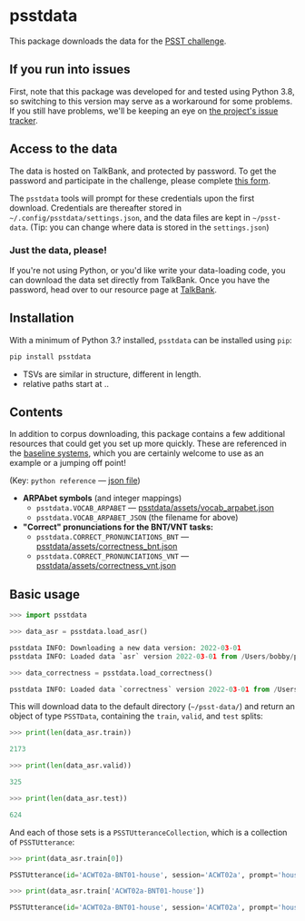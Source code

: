 # psstdata

This package downloads the data for the [PSST challenge](https://psst.study).

## If you run into issues

First, note that this package was developed for and tested using Python 3.8, so switching to this version may serve as a workaround for some problems. If you still have problems, we'll be keeping an eye on [the project's issue tracker](https://github.com/PSST-Challenge/psstdata/issues).

## Access to the data

The data is hosted on TalkBank, and protected by password. To get the password and participate in the challenge, please complete [this form](https://docs.google.com/forms/d/e/1FAIpQLScwAC3j7NQ2giyFSjrNen6NhmSbnHqdxS915ftZDBRi2SHQtQ/viewform).

The `psstdata` tools will prompt for these credentials upon the first download. Credentials are thereafter stored in `~/.config/psstdata/settings.json`, and the data files are kept in `~/psst-data`. (Tip: you can change where data is stored in the `settings.json`)

### Just the data, please!

If you're not using Python, or you'd like write your data-loading code, you can download the data set directly 
from TalkBank. Once you have the password, head over to our resource page at [TalkBank](https://media.talkbank.org/aphasia/RaPID/). 

## Installation
With a minimum of Python 3.? installed, `psstdata` can be installed using `pip`:
```bash
pip install psstdata
```

- TSVs are similar in structure, different in length.
- relative paths start at ..

## Contents

In addition to corpus downloading, this package contains a few additional resources that could get you set up more quickly. These are referenced in the [baseline systems](https://github.com/PSST-Challenge/psstbaseline), which you are certainly welcome to use as an example or a jumping off point!

(Key: `python reference` — [json file]())

- **ARPAbet symbols** (and integer mappings)
  - `psstdata.VOCAB_ARPABET` — [psstdata/assets/vocab_arpabet.json](psstdata/assets/vocab_arpabet.json)  
  - `psstdata.VOCAB_ARPABET_JSON` (the filename for above)
- **"Correct" pronunciations for the BNT/VNT tasks:**
  - `psstdata.CORRECT_PRONUNCIATIONS_BNT` — [psstdata/assets/correctness_bnt.json](psstdata/assets/correctness_bnt.json) 
  - `psstdata.CORRECT_PRONUNCIATIONS_VNT` — [psstdata/assets/correctness_vnt.json](psstdata/assets/correctness_vnt.json)

## Basic usage

```python
>>> import psstdata

>>> data_asr = psstdata.load_asr()

psstdata INFO: Downloading a new data version: 2022-03-01
psstdata INFO: Loaded data `asr` version 2022-03-01 from /Users/bobby/psst-data

>>> data_correctness = psstdata.load_correctness()

psstdata INFO: Loaded data `correctness` version 2022-03-01 from /Users/bobby/psst-data
```

This will download data to the default directory (`~/psst-data/`) and return an object of type `PSSTData`, containing the `train`, `valid`, and `test` splits:

```python
>>> print(len(data_asr.train))

2173

>>> print(len(data_asr.valid))

325

>>> print(len(data_asr.test))

624
```

And each of those sets is a `PSSTUtteranceCollection`, which is a collection of `PSSTUtterance`:

```python
>>> print(data_asr.train[0]) 

PSSTUtterance(id='ACWT02a-BNT01-house', session='ACWT02a', prompt='house', transcript_ipa="haʊ's", transcript_arpabet='HH AW S', filename='train/audio/bnt/ACWT02a/ACWT02a-BNT01-house.wav', duration_frames=12752, code='C', aq_index=74.6, is_correct=True)

>>> print(data_asr.train['ACWT02a-BNT01-house']) 

PSSTUtterance(id='ACWT02a-BNT01-house', session='ACWT02a', prompt='house', transcript_ipa="haʊ's", transcript_arpabet='HH AW S', filename='train/audio/bnt/ACWT02a/ACWT02a-BNT01-house.wav', duration_frames=12752, code='C', aq_index=74.6, is_correct=True)
```

